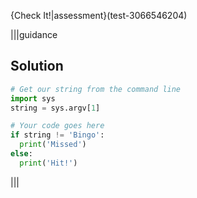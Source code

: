 {Check It!|assessment}(test-3066546204)

|||guidance
## Solution
```python
# Get our string from the command line
import sys
string = sys.argv[1]

# Your code goes here
if string != 'Bingo':
  print('Missed')
else:
  print('Hit!')
```
|||